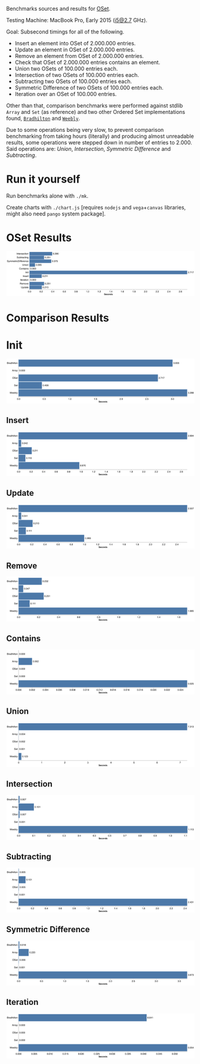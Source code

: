 Benchmarks sources and results for [OSet](https://github.com/sciv-img/OSet).

Testing Machine: MacBook Pro, Early 2015 (i5@2.7 GHz).

Goal: Subsecond timings for all of the following.

* Insert an element into OSet of 2.000.000 entries.
* Update an element in OSet of 2.000.000 entries.
* Remove an element from OSet of 2.000.000 entries.
* Check that OSet of 2.000.000 entries contains an element.
* Union two OSets of 100.000 entries each.
* Intersection of two OSets of 100.000 entries each.
* Subtracting two OSets of 100.000 entries each.
* Symmetric Difference of two OSets of 100.000 entries each.
* Iteration over an OSet of 100.000 entries.

Other than that, comparison benchmarks were performed against stdlib `Array` and `Set` (as reference) and two other Ordered Set implementations found, [`Bradhilton`](https://github.com/bradhilton/OrderedSet) and [`Weebly`](https://github.com/Weebly/OrderedSet).

Due to some operations being very slow, to prevent comparison benchmarking from taking hours (literally) and producing almost unreadable results, some operations were stepped down in number of entries to 2.000. Said operations are: *Union*, *Intersection*, *Symmetric Difference* and *Subtracting*.

# Run it yourself

Run benchmarks alone with `./mk`.

Create charts with `./chart.js` [requires `nodejs` and `vega`+`canvas` libraries, might also need `pango` system package].

# OSet Results
![OSetOnlyBenchmarks](Results/oset.png)
# Comparison Results
# Init
![Init](Results/Init.png)
## Insert
![Insert](Results/Insert.png)
## Update
![Update](Results/Update.png)
## Remove
![Remove](Results/Remove.png)
## Contains
![Contains](Results/Contains.png)
## Union
![Union](Results/Union.png)
## Intersection
![Intersection](Results/Intersection.png)
## Subtracting
![Subtracting](Results/Subtracting.png)
## Symmetric Difference
![SymmetricDifference](Results/SymmetricDifference.png)
## Iteration
![Iteration](Results/Iteration.png)
